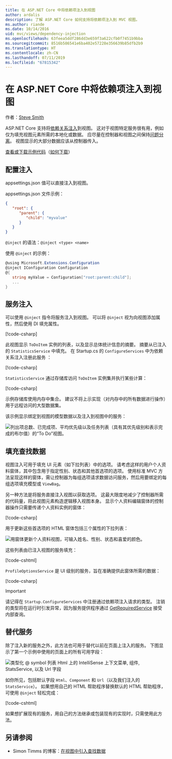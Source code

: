 ```yaml
---
title: 在 ASP.NET Core 中将依赖项注入到视图
author: ardalis
description: 了解 ASP.NET Core 如何支持将依赖项注入到 MVC 视图。
ms.author: riande
ms.date: 10/14/2016
uid: mvc/views/dependency-injection
ms.openlocfilehash: 63feea5ddf286dd3e659f3a622cfb0f7451b9bba
ms.sourcegitcommit: 8516b586541e6ba402e57228e356639b85dfb2b9
ms.translationtype: HT
ms.contentlocale: zh-CN
ms.lasthandoff: 07/11/2019
ms.locfileid: "67815342"
---
```

# <a name="dependency-injection-into-views-in-aspnet-core"></a>在 ASP.NET Core 中将依赖项注入到视图

作者：[Steve Smith](https://ardalis.com/)

ASP.NET Core 支持将[依赖关系注入](xref:fundamentals/dependency-injection)到视图。 这对于视图特定服务很有用，例如仅为填充视图元素所需的本地化或数据。 应尽量在控制器和视图之间保持[问题分离](/dotnet/standard/modern-web-apps-azure-architecture/architectural-principles#separation-of-concerns)。 视图显示的大部分数据应该从控制器传入。

[查看或下载示例代码](https://github.com/aspnet/AspNetCore.Docs/tree/master/aspnetcore/mvc/views/dependency-injection/sample)（[如何下载](xref:index#how-to-download-a-sample)）

## <a name="configuration-injection"></a>配置注入

appsettings.json  值可以直接注入到视图。

appsettings.json  文件示例：

```json
{
   "root": {
      "parent": {
         "child": "myvalue"
      }
   }
}
```

`@inject` 的语法：`@inject <type> <name>`

使用 `@inject` 的示例：

```csharp
@using Microsoft.Extensions.Configuration
@inject IConfiguration Configuration
@{
   string myValue = Configuration["root:parent:child"];
   ...
}
```

## <a name="service-injection"></a>服务注入

可以使用 `@inject` 指令将服务注入到视图。 可以将 `@inject` 视为向视图添加属性，然后使用 DI 填充属性。

[!code-csharp[](../../mvc/views/dependency-injection/sample/src/ViewInjectSample/Views/ToDo/Index.cshtml?highlight=4,5,15,16,17)]

此视图显示 `ToDoItem` 实例的列表，以及显示总体统计信息的摘要。 摘要从已注入的 `StatisticsService` 中填充。 在 Startup.cs 的 `ConfigureServices` 中为依赖关系注入注册此服务  ：

[!code-csharp[](../../mvc/views/dependency-injection/sample/src/ViewInjectSample/Startup.cs?highlight=6,7&range=15-22)]

`StatisticsService` 通过存储库访问 `ToDoItem` 实例集并执行某些计算：

[!code-csharp[](../../mvc/views/dependency-injection/sample/src/ViewInjectSample/Model/Services/StatisticsService.cs?highlight=15,20,25)]

示例存储库使用内存中集合。 建议不将上示实现（对内存中的所有数据进行操作）用于远程访问的大型数据集。

该示例显示绑定到视图的模型数据以及注入到视图中的服务：

![列出项总数、已完成项、平均优先级以及任务列表（具有其优先级别和表示完成的布尔值）的“To Do”视图。](dependency-injection/_static/screenshot.png)

## <a name="populating-lookup-data"></a>填充查找数据

视图注入可用于填充 UI 元素（如下拉列表）中的选项。 请考虑这样的用户个人资料窗体，其中包含用于指定性别、状态和其他首选项的选项。 使用标准 MVC 方法呈现这样的窗体，需让控制器为每组选项请求数据访问服务，然后用要绑定的每组选项填充模型或 `ViewBag`。

另一种方法是将服务直接注入视图以获取选项。 这最大限度地减少了控制器所需的代码量，将此视图元素构造逻辑移入视图本身。 显示个人资料编辑窗体的控制器操作只需要传递个人资料实例的窗体：

[!code-csharp[](../../mvc/views/dependency-injection/sample/src/ViewInjectSample/Controllers/ProfileController.cs?highlight=9,19)]

用于更新这些首选项的 HTML 窗体包括三个属性的下拉列表：

![用窗体更新个人资料视图，可输入姓名、性别、状态和喜爱的颜色。](dependency-injection/_static/updateprofile.png)

这些列表由已注入视图的服务填充：

[!code-cshtml[](../../mvc/views/dependency-injection/sample/src/ViewInjectSample/Views/Profile/Index.cshtml?highlight=4,16,17,21,22,26,27)]

`ProfileOptionsService` 是 UI 级别的服务，旨在准确提供此窗体所需的数据：

[!code-csharp[](../../mvc/views/dependency-injection/sample/src/ViewInjectSample/Model/Services/ProfileOptionsService.cs?highlight=7,13,24)]

> [!IMPORTANT]
> 请记得在 `Startup.ConfigureServices` 中注册通过依赖项注入请求的类型。 注销的类型将在运行时引发异常，因为服务提供程序通过 [GetRequiredService](/dotnet/api/microsoft.extensions.dependencyinjection.serviceproviderserviceextensions.getrequiredservice) 接受内部查询。

## <a name="overriding-services"></a>替代服务

除了注入新的服务之外，此方法也可用于替代以前在页面上注入的服务。 下图显示了第一个示例中使用的页面上的所有可用字段：

![类型化 @ symbol 列表 Html 上的 IntelliSense 上下文菜单, 组件, StatsService, 以及 Url 字段](dependency-injection/_static/razor-fields.png)

如你所见，包括默认字段 `Html`、`Component` 和 `Url`（以及我们注入的 `StatsService`）。 如果想用自己的 HTML 帮助程序替换默认的 HTML 帮助程序，可使用 `@inject` 轻松完成：

[!code-cshtml[](../../mvc/views/dependency-injection/sample/src/ViewInjectSample/Views/Helper/Index.cshtml?highlight=3,11)]

如果想扩展现有的服务，用自己的方法继承或包装现有的实现时，只需使用此方法。

## <a name="see-also"></a>另请参阅

* Simon Timms 的博客：[在视图中引入查找数据](https://blog.simontimms.com/2015/06/09/getting-lookup-data-into-you-view/)
